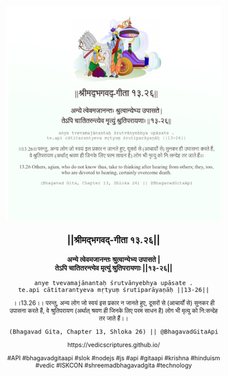 <img src="../../asset/BG_13_26.png"/>
<center><h2>||श्रीमद्‍भगवद्‍-गीता १३.२६||</h2>
<h3>अन्ये त्वेवमजानन्तः श्रुत्वान्येभ्य उपासते |<br/>तेऽपि चातितरन्त्येव मृत्युं श्रुतिपरायणाः ||१३-२६||</h3>
<pre>anye tvevamajānantaḥ śrutvānyebhya upāsate .<br/>te.api cātitarantyeva mṛtyuṃ śrutiparāyaṇāḥ ||13-26||</pre>
<p>।।13.26।। परन्तु, अन्य लोग जो स्वयं इस प्रकार न जानते हुए, दूसरों से (आचार्यों से) सुनकर ही उपासना करते हैं, वे श्रुतिपरायण (अर्थात् श्रवण ही जिनके लिए परम साधन है) लोग भी मृत्यु को नि:सन्देह तर जाते हैं।।</p>
<pre>(Bhagavad Gita, Chapter 13, Shloka 26) || @BhagavadGitaApi</pre><p>https://vedicscriptures.github.io/</p><p>#API #bhagavadgitaapi #slok #nodejs #js #api #gitaapi #krishna #hinduism #vedic #ISKCON #shreemadbhagavadgita #technology</p></center>